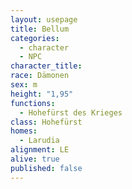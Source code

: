 ```yaml
---
layout: usepage
title: Bellum
categories:
  - character
  - NPC
character_title: 
race: Dämonen
sex: m
height: "1,95"
functions:
  - Hohefürst des Krieges
class: Hohefürst
homes:
  - Larudia
alignment: LE
alive: true
published: false
---
```



